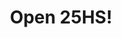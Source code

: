 ---
title: "Open 25HS!"
url: /ciudad-autonoma-de-buenos-aires/open-25hs-avenida-raul-scalabrini-ortiz/
shop: Kiosk
---